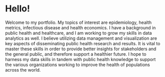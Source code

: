 # Hello!
Welcome to my portfolio. My topics of interest are epidemiology, health metrics, infectious disease and health economics. I have a background in public health and healthcare, and I am working to grow my skills in data analytics as well. I believe utilizing data management and visualization are key aspects of disseminating public health research and results. It is vital to master these skills in order to provide better insights for stakeholders and the general public, and therefore support a healthier future. I hope to harness my data skills in tandem with public health knowledge to support the various organizations working to improve the health of populations across the world.
